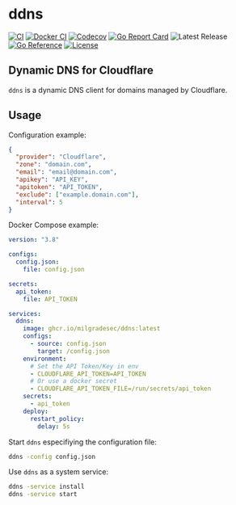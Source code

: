 # ddns

[![CI](https://github.com/milgradesec/ddns/actions/workflows/golang-ci.yml/badge.svg)](https://github.com/milgradesec/ddns/actions/workflows/golang-ci.yml)
[![Docker CI](https://github.com/milgradesec/ddns/actions/workflows/docker-ci.yml/badge.svg)](https://github.com/milgradesec/ddns/actions/workflows/docker-ci.yml)
[![Codecov](https://codecov.io/gh/milgradesec/ddns/branch/main/graph/badge.svg)](https://codecov.io/gh/milgradesec/ddns)
[![Go Report Card](https://goreportcard.com/badge/milgradesec/ddns)](https://goreportcard.com/badge/github.com/milgradesec/ddns)
![Latest Release](https://img.shields.io/github/v/release/milgradesec/ddns)
[![Go Reference](https://pkg.go.dev/badge/github.com/milgradesec/ddns.svg)](https://pkg.go.dev/github.com/milgradesec/ddns)
[![License](https://img.shields.io/badge/License-Apache%202.0-blue.svg)](https://github.com/milgradesec/ddns/blob/master/LICENSE)

## Dynamic DNS for Cloudflare

`ddns` is a dynamic DNS client for domains managed by Cloudflare.

## Usage

Configuration example:

```json
{
  "provider": "Cloudflare",
  "zone": "domain.com",
  "email": "email@domain.com",
  "apikey": "API_KEY",
  "apitoken": "API_TOKEN",
  "exclude": ["example.domain.com"],
  "interval": 5
}
```

Docker Compose example:

```yaml
version: "3.8"

configs:
  config.json:
    file: config.json

secrets:
  api_token:
    file: API_TOKEN

services:
  ddns:
    image: ghcr.io/milgradesec/ddns:latest
    configs:
      - source: config.json
        target: /config.json
    environment:
      # Set the API Token/Key in env
      - CLOUDFLARE_API_TOKEN=API_TOKEN
      # Or use a docker secret
      - CLOUDFLARE_API_TOKEN_FILE=/run/secrets/api_token
    secrets:
      - api_token
    deploy:
      restart_policy:
        delay: 5s
```

Start `ddns` especifiying the configuration file:

```cmd
ddns -config config.json
```

Use `ddns` as a system service:

```cmd
ddns -service install
ddns -service start
```

